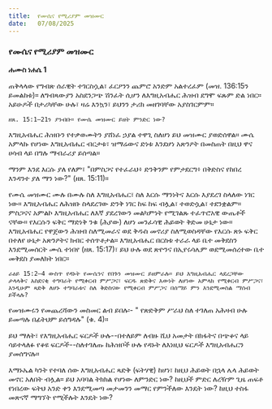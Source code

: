 ```yaml
---
title:  የሙሴና የሚሪያም መዝሙር
date:   07/08/2025
---
```


### የሙሴና የሚሪያም መዝሙር

**ሐሙስ ነሐሴ 1**

ጠቅላላው የግብጽ ሰራዊት ተገርስሷል፣ ፈርዖንን ጨምሮ አንድም አልተረፈም (መዝ. 136:15ን ይመልከቱ)። ለግብጻውያን አስደንጋጭ ሽንፈት ሲሆን ለእግዚአብሔር ሕዝብ ደግሞ ፍጹም ድል ነበር። አይሁዶች በታሪካቸው ሁሉ፣ ዛሬ እንኳን፣ ይህንን ታሪክ መዘገባቸው አያስገርምም።

`ዘጸ. 15:1–21ን ያንብቡ። የሙሴ መዝሙር ይዘት ምንድር ነው?`

እግዚአብሔር ሕዝቡን የተቃወሙትን ያሸነፈ ኃያል ተዋጊ ስለሆነ ይህ መዝሙር ያወድሰዋል። ሙሴ አምላኩ የሆነው እግዚአብሔር ብርታቱ፣ ዝማሬውና ድነቱ እንደሆነ አጽንዖት በመስጠት በዚህ ዋና ሀሳብ ላይ በግሉ ማብራሪያ ይሰጣል።

ማንም እንደ እርሱ ያለ የለም፣ "በምስጋና የተፈራህ፥ ድንቅንም የምታደርግ፥ በቅድስና የከበረ እንዳንተ ያለ ማን ነው?" (ዘጸ. 15:11)።

የሙሴ መዝሙር ሙሉ በሙሉ ስለ እግዚአብሔር፣ ስለ እርሱ ማንነትና እርሱ እያደረገ ስላለው ነገር ነው። እግዚአብሔር ለሕዝቡ ስላደረገው ድንቅ ነገር ከፍ ከፍ ብሏል፣ ተወድሷል፣ ተደንቋልም። ምስጋናና አምልኮ እግዚአብሔር ለእኛ ያደረገውን መልካምነት የሚገልጹ ተፈጥሮአዊ ውጤቶች ናቸው። የእርሱን ፍቅር ማድነቅ ንቁ (ሕያው) ለሆነ መንፈሳዊ ሕይወት ቅድመ ሁኔታ ነው። እግዚአብሔር የዋጀውን ሕዝብ ስለሚመራና ወደ ቅዱስ መኖሪያ ስለሚወስዳቸው የእርሱ ጽኑ ፍቅር በተለየ ሁኔታ አጽንዖትና ክብር ተሰጥቶታል። እግዚአብሔር በርስቱ ተራራ ላይ ቤተ መቅደስን እንደሚመሰርት ሙሴ ተነበየ (ዘጸ. 15:17)፣ ይህ ሁሉ ወደ ጽዮንና በኢየሩሳሌም ወደሚመሰረተው ቤተ መቅደስ ያመለክት ነበር።

`ራዕይ 15:2–4 ውስጥ የዳኑት የሙሴንና የበጉን መዝሙር ይዘምራሉ። ይህ እግዚአብሔር ላደረጋቸው ታላላቅና አስደናቂ ተግባራት የሚቀርብ ምሥጋና፣ ፍርዱ ጽድቅና እውነት ለሆነው አምላክ የሚቀርብ ምሥጋና፣ እንዲሁም ጻድቅ ለሆኑ ተግባራቱና ስለ ቅድስናው የሚቀርብ ምሥጋና በሰማይ ምን እንደሚመስል ማሰብ ይችላሉ?`

የመዝሙሩን የመጨረሻውን መስመር ልብ ይበሉ፡- " የጽድቅም ሥራህ ስለ ተገለጠ አሕዛብ ሁሉ ይመጣሉ በፊትህም ይሰግዳሉ" (ቁ. 4)።

ይህ ማለት፣ የእግዚአብሔር ፍርዶች ሁሉ--በተለይም ለብዙ ሺህ አመታት በክፋትና በጭቆና ላይ ሳይተላለፉ የቆዩ ፍርዶች--ስለተገለጡ ከሕዝቦች ሁሉ የዳኑት ለእነዚህ ፍርዶች እግዚአብሔርን ያመሰግናሉ።

እማኑኤል ካንት የተባለ ሰው እግዚአብሔር ጻድቅ (ፍትሃዊ) ከሆነ፣ ከዚህ ሕይወት በኋላ ሌላ ሕይወት መኖር አለበት ብሏል። ይህ አባባል ትክክል የሆነው ለምንድር ነው? ከዚህች ምድር ለረዥም ጊዜ ጠፍቶ የነበረው ፍትህ አንድ ቀን እንደሚመጣ መታመንን መማር የምንችለው እንዴት ነው? ከዚህ ተስፋ መጽናኛ ማግኘት የሚችሉት እንዴት ነው?